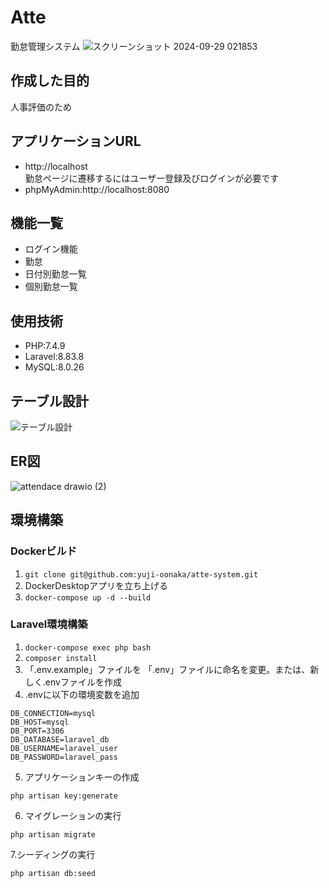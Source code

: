 # Atte
勤怠管理システム
![スクリーンショット 2024-09-29 021853](https://github.com/user-attachments/assets/9e04435e-d033-4af6-8136-65ff1d443e0f)

## 作成した目的
人事評価のため

## アプリケーションURL
- http://localhost  
勤怠ページに遷移するにはユーザー登録及びログインが必要です
- phpMyAdmin:http://localhost:8080


## 機能一覧
- ログイン機能
- 勤怠
- 日付別勤怠一覧  
- 個別勤怠一覧

## 使用技術
- PHP:7.4.9
- Laravel:8.83.8
- MySQL:8.0.26

## テーブル設計  
![テーブル設計](https://github.com/user-attachments/assets/27c8be27-646f-4b4c-bf37-be3d3d27ed54)

## ER図
![attendace drawio (2)](https://github.com/user-attachments/assets/a3e96021-43fb-43e0-b98e-7484a3de7ad7)

## 環境構築  
### Dockerビルド
1. `git clone git@github.com:yuji-oonaka/atte-system.git`
2. DockerDesktopアプリを立ち上げる
3. `docker-compose up -d --build`

### Laravel環境構築
1. `docker-compose exec php bash`
2. `composer install`
3. 「.env.example」ファイルを 「.env」ファイルに命名を変更。または、新しく.envファイルを作成
4. .envに以下の環境変数を追加
```
DB_CONNECTION=mysql
DB_HOST=mysql
DB_PORT=3306
DB_DATABASE=laravel_db
DB_USERNAME=laravel_user
DB_PASSWORD=laravel_pass
```
5. アプリケーションキーの作成
```
php artisan key:generate
```
6. マイグレーションの実行
```
php artisan migrate
```
7.シーディングの実行
```
php artisan db:seed
```
